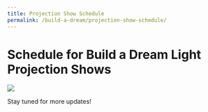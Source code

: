 ```yaml
---
title: Projection Show Schedule
permalink: /build-a-dream/projection-show-schedule/
---
```


# Schedule for Build a Dream Light Projection Shows

<img src="/images/build-a-dream.jpg" />
<br>

Stay tuned for more updates!
